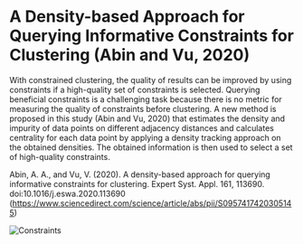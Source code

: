 # A Density-based Approach for Querying Informative Constraints for Clustering (Abin and Vu, 2020)
With constrained clustering, the quality of results can be improved by using constraints if a high-quality set of constraints is selected. Querying beneficial constraints is a challenging task because there is no metric for measuring the quality of constraints before clustering. A new method is proposed in this study (Abin and Vu, 2020) that estimates the density and impurity of data points on different adjacency distances and calculates centrality for each data point by applying a density tracking approach on the obtained densities. The obtained information is then used to select a set of high-quality constraints.

Abin, A. A., and Vu, V. (2020). A density-based approach for querying informative constraints for clustering. Expert Syst. Appl. 161, 113690. doi:10.1016/j.eswa.2020.113690 (https://www.sciencedirect.com/science/article/abs/pii/S0957417420305145)


![Constraints](https://github.com/aliabin/Informative-Constraints-Selection-for-Clustering/assets/34601110/40d347ff-b474-443d-b735-64ceb4afd7d5)

